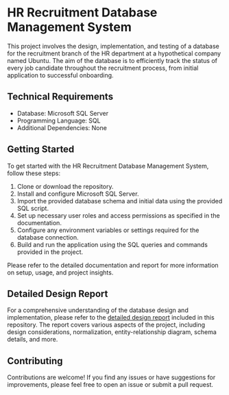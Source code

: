 
# HR Recruitment Database Management System

This project involves the design, implementation, and testing of a database for the recruitment branch of the HR department at a hypothetical company named Ubuntu. The aim of the database is to efficiently track the status of every job candidate throughout the recruitment process, from initial application to successful onboarding.

## Technical Requirements

- Database: Microsoft SQL Server
- Programming Language: SQL
- Additional Dependencies: None

## Getting Started

To get started with the HR Recruitment Database Management System, follow these steps:

1. Clone or download the repository.
2. Install and configure Microsoft SQL Server.
3. Import the provided database schema and initial data using the provided SQL script.
4. Set up necessary user roles and access permissions as specified in the documentation.
5. Configure any environment variables or settings required for the database connection.
6. Build and run the application using the SQL queries and commands provided in the project.

Please refer to the detailed documentation and report for more information on setup, usage, and project insights.

## Detailed Design Report

For a comprehensive understanding of the database design and implementation, please refer to the [detailed design report](design_report.pdf) included in this repository. The report covers various aspects of the project, including design considerations, normalization, entity-relationship diagram, schema details, and more.

## Contributing

Contributions are welcome! If you find any issues or have suggestions for improvements, please feel free to open an issue or submit a pull request.






